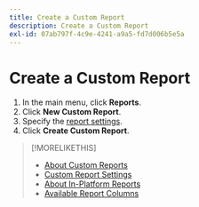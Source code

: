 ```yaml
---
title: Create a Custom Report
description: Create a Custom Report
exl-id: 07ab797f-4c9e-4241-a9a5-fd7d006b5e5a
---
```

# Create a Custom Report

1. In the main menu, click **Reports**.
1. Click **New Custom Report**.
1. Specify the [report settings](/help/dsp/reports/report-settings.md).
1. Click **Create Custom Report**.

>[!MORELIKETHIS]
>
>* [About Custom Reports](/help/dsp/reports/report-about.md)
>* [Custom Report Settings](/help/dsp/reports/report-settings.md)
>* [About In-Platform Reports](/help/dsp/campaign-management/reports/campaign-reports-about.md)
>* [Available Report Columns](/help/dsp/reports/report-columns.md)
